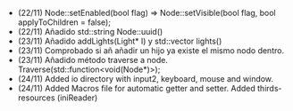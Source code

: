 - (22/11) Node::setEnabled(bool flag) => Node::setVisible(bool flag, bool applyToChildren = false);
- (22/11) Añadido std::string Node::uuid()
- (23/11) Añadido addLights(Light* l) y std::vector<Light> lights()
- (23/11) Comprobado si añ añadir un hijo ya existe el mismo nodo dentro.
- (23/11) Añadido método traverse a node. Traverse(std::function<void(Node*)>);
- (24/11) Added io directory with input2, keyboard, mouse and window.
- (24/11) Added Macros file for automatic getter and setter. Added thirds-resources (iniReader)
